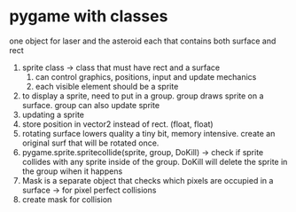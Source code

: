 # pygame with classes

one object for laser and the asteroid each that contains both surface and rect

1. sprite class -> class that must have rect and a surface
   1. can control graphics, positions, input and update mechanics
   2. each visible element should be a sprite
2. to display a sprite, need to put in a group. group draws sprite on a surface. group can also update sprite
3. updating a sprite
4. store position in vector2 instead of rect. (float, float)
5. rotating surface lowers quality a tiny bit, memory intensive. create an original surf that will be rotated once.
6. pygame.sprite.spritecollide(sprite, group, DoKill) -> check if sprite collides with any sprite inside of the group. DoKill will delete the sprite in the group wihen it happens
7. Mask is a separate object that checks which pixels are occupied in a surface -> for pixel perfect collisions
8. create mask for collision

